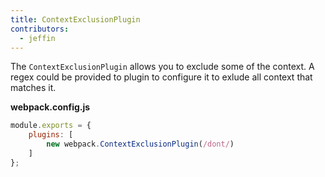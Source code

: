 ```yaml
---
title: ContextExclusionPlugin
contributors:
  - jeffin
---
```


The `ContextExclusionPlugin` allows you to exclude some of the context. A regex could be provided to plugin to configure it to exlude all context that matches it.

__webpack.config.js__

``` javascript
module.exports = {
	plugins: [
        new webpack.ContextExclusionPlugin(/dont/)
    ]
};

```
